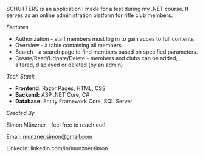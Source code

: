 SCHUTTERS is an application I made for a test during my .NET course.
It serves as an online administration platform for rifle club members.

*Features*
- Authorization - staff members must log in to gain acces to full contents.
- Overview - a table containing all members.
- Search - a search page to find members based on specified parameters.
- Create/Read/Udpate/Delete - members and clubs can be added, altered, displayed or deleted (by an admin)

*Tech Stack*
- **Frontend:** Razor Pages, HTML, CSS
- **Backend:** ASP .NET Core, C#
- **Database:** Entity Framework Core, SQL Server

*Created By*

Simon Münzner - feel free to reach out!

Email: munzner.simon@gmail.com

LinkedIn: linkedin.com/in/munznersimon
